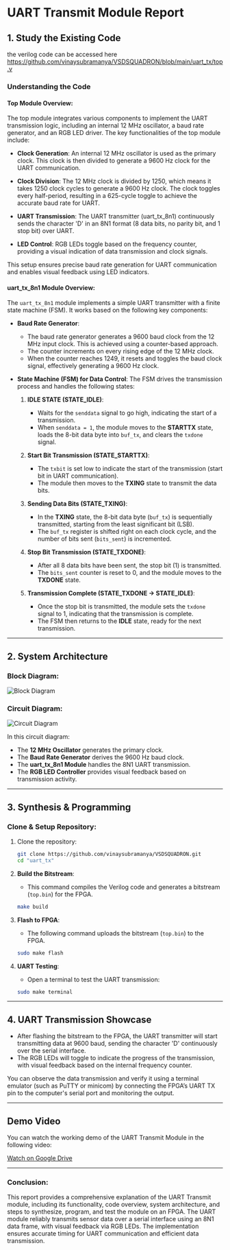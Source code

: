 
# UART Transmit Module Report

## 1. Study the Existing Code
the verilog code can be accessed here https://github.com/vinaysubramanya/VSDSQUADRON/blob/main/uart_tx/top.v

### Understanding the Code

#### Top Module Overview:
The top module integrates various components to implement the UART transmission logic, including an internal 12 MHz oscillator, a baud rate generator, and an RGB LED driver. The key functionalities of the top module include:

- **Clock Generation**: An internal 12 MHz oscillator is used as the primary clock. This clock is then divided to generate a 9600 Hz clock for the UART communication.
  
- **Clock Division**: The 12 MHz clock is divided by 1250, which means it takes 1250 clock cycles to generate a 9600 Hz clock. The clock toggles every half-period, resulting in a 625-cycle toggle to achieve the accurate baud rate for UART.

- **UART Transmission**: The UART transmitter (uart_tx_8n1) continuously sends the character 'D' in an 8N1 format (8 data bits, no parity bit, and 1 stop bit) over UART.

- **LED Control**: RGB LEDs toggle based on the frequency counter, providing a visual indication of data transmission and clock signals.

This setup ensures precise baud rate generation for UART communication and enables visual feedback using LED indicators.

#### uart_tx_8n1 Module Overview:
The `uart_tx_8n1` module implements a simple UART transmitter with a finite state machine (FSM). It works based on the following key components:

- **Baud Rate Generator**:
  - The baud rate generator generates a 9600 baud clock from the 12 MHz input clock. This is achieved using a counter-based approach.
  - The counter increments on every rising edge of the 12 MHz clock.
  - When the counter reaches 1249, it resets and toggles the baud clock signal, effectively generating a 9600 Hz clock.

- **State Machine (FSM) for Data Control**:
  The FSM drives the transmission process and handles the following states:

  1. **IDLE STATE (STATE_IDLE)**:
     - Waits for the `senddata` signal to go high, indicating the start of a transmission.
     - When `senddata = 1`, the module moves to the **STARTTX** state, loads the 8-bit data byte into `buf_tx`, and clears the `txdone` signal.

  2. **Start Bit Transmission (STATE_STARTTX)**:
     - The `txbit` is set low to indicate the start of the transmission (start bit in UART communication).
     - The module then moves to the **TXING** state to transmit the data bits.

  3. **Sending Data Bits (STATE_TXING)**:
     - In the **TXING** state, the 8-bit data byte (`buf_tx`) is sequentially transmitted, starting from the least significant bit (LSB).
     - The `buf_tx` register is shifted right on each clock cycle, and the number of bits sent (`bits_sent`) is incremented.

  4. **Stop Bit Transmission (STATE_TXDONE)**:
     - After all 8 data bits have been sent, the stop bit (1) is transmitted.
     - The `bits_sent` counter is reset to 0, and the module moves to the **TXDONE** state.

  5. **Transmission Complete (STATE_TXDONE → STATE_IDLE)**:
     - Once the stop bit is transmitted, the module sets the `txdone` signal to 1, indicating that the transmission is complete.
     - The FSM then returns to the **IDLE** state, ready for the next transmission.

---

## 2. System Architecture

### Block Diagram:

![Block Diagram](https://raw.githubusercontent.com/vinaysubramanya/VSDSQUADRON/main/uart_tx/block.jpg)

### Circuit Diagram:

![Circuit Diagram](https://raw.githubusercontent.com/vinaysubramanya/VSDSQUADRON/main/uart_tx/ckt%20(1)%20(1).drawio.png)

In this circuit diagram:
- The **12 MHz Oscillator** generates the primary clock.
- The **Baud Rate Generator** derives the 9600 Hz baud clock.
- The **uart_tx_8n1 Module** handles the 8N1 UART transmission.
- The **RGB LED Controller** provides visual feedback based on transmission activity.

---

## 3. Synthesis & Programming

### Clone & Setup Repository:

1. Clone the repository:
   ```bash
   git clone https://github.com/vinaysubramanya/VSDSQUADRON.git
   cd "uart_tx"
   ```

2. **Build the Bitstream**:
   - This command compiles the Verilog code and generates a bitstream (`top.bin`) for the FPGA.
   ```bash
   make build
   ```

3. **Flash to FPGA**:
   - The following command uploads the bitstream (`top.bin`) to the FPGA.
   ```bash
   sudo make flash
   ```

4. **UART Testing**:
   - Open a terminal to test the UART transmission:
   ```bash
   sudo make terminal
   ```

---

## 4. UART Transmission Showcase

- After flashing the bitstream to the FPGA, the UART transmitter will start transmitting data at 9600 baud, sending the character 'D' continuously over the serial interface.
- The RGB LEDs will toggle to indicate the progress of the transmission, with visual feedback based on the internal frequency counter.
  
You can observe the data transmission and verify it using a terminal emulator (such as PuTTY or minicom) by connecting the FPGA’s UART TX pin to the computer's serial port and monitoring the output.

---
##  Demo Video

You can watch the working demo of the UART Transmit Module in the following video:

 [Watch on Google Drive](https://drive.google.com/file/d/1cDMsikjzdnfnlmxQdxnY9RZjrTezvj9C/view?usp=drive_link)



---


### Conclusion:
This report provides a comprehensive explanation of the UART Transmit module, including its functionality, code overview, system architecture, and steps to synthesize, program, and test the module on an FPGA. The UART module reliably transmits sensor data over a serial interface using an 8N1 data frame, with visual feedback via RGB LEDs. The implementation ensures accurate timing for UART communication and efficient data transmission.
